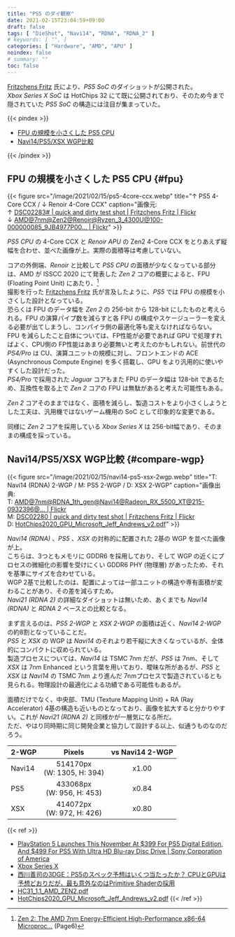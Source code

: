 ```yaml
---
title: "PS5 のダイ観察"
date: 2021-02-15T23:04:59+09:00
draft: false
tags: [ "DieShot", "Navi14", "RDNA", "RDNA_2" ]
# keywords: [ "", ]
categories: [ "Hardware", "AMD", "APU" ]
noindex: false
# summary: ""
toc: false
---
```


[Fritzchens Fritz](https://www.flickr.com/photos/130561288@N04/) 氏により、*PS5 SoC* のダイショットが公開された。  
*Xbox Series X SoC* は HotChips 32 にて既に公開されており、そのため今まで隠されていた *PS5 SoC*  の構造には注目が集まっていた。  

{{< pindex >}}

 * [FPU の規模を小さくした PS5 CPU](#fpu)
 * [Navi14/PS5/XSX WGP比較](#compare-wgp)

{{< /pindex >}}

## FPU の規模を小さくした PS5 CPU {#fpu}

{{< figure src="/image/2021/02/15/ps5-4core-ccx.webp" title="&uarr; PS5 4-Core CCX / &darr; Renoir 4-Core CCX" caption="画像元:<br> &uarr; [DSC02283# | quick and dirty test shot | Fritzchens Fritz | Flickr](https://www.flickr.com/photos/130561288@N04/50943598756/) <br> &darr; [AMD@7nm@Zen2@Renoir@Ryzen_3_4300U@100-000000085_9JB4977P00… | Flickr](https://www.flickr.com/photos/130561288@N04/50016639913/in/album-72157715067913276/)" >}}

*PS5 CPU* の 4-Core CCX と *Renoir APU* の Zen2 4-Core CCX をとりあえず縦幅を合わせ、並べた画像が上。実際の面積等は考慮していない。  

コアの外側端、*Renoir* と比較して *PS5 CPU* の面積が少なくなっている部分は、AMD が ISSCC 2020 にて発表した *Zen 2* コアの概要によると、FPU (Floating Point Unit) にあたり、[^isscc-2020]  
撮影を行った [Fritzchens Fritz](https://www.flickr.com/photos/130561288@N04/) 氏が言及したように、*PS5* では FPU の規模を小さくした設計となっている。  
恐らくは FPU のデータ幅を *Zen 2* の 256-bit から 128-bit にしたものと考えられる。FPU の演算パイプ数を減らすと各 FPU の構成やスケージューラーを変える必要が出てしまうし、コンパイラ側の最適化等も変えなければならない。  
FPU を減らしたこと自体については、FP性能が必要であれば GPU で処理すればよく、CPU側の FP性能はあまり必要無いと考えたのかもしれない。前世代の *PS4/Pro* は CU、演算ユニットの規模に対し、フロントエンドの ACE (Asynchronous Compute Engine) を多く搭載し、GPU をより汎用的に使いやすくした設計だった。  
*PS4/Pro* で採用された *Jaguar* コアもまた FPU のデータ幅は 128-bit であるため、互換性を取る上で *Zen 2* コアの FPU は無駄があると考えた可能性もある。  

*Zen 2* コアそのままではなく、面積を減らし、製造コストをより小さくしようとした工夫は、汎用機ではないゲーム機用の SoC として印象的な変更である。  

[^isscc-2020]: [Zen 2: The AMD 7nm Energy-Efficient High-Performance x86-64 Microproc…](https://www.slideshare.net/AMD/zen-2-the-amd-7nm-energyefficient-highperformance-x8664-microprocessor-core) (Page6)

同様に *Zen 2* コアを採用している *Xbox Series X* は 256-bit幅であり、そのままの構成を採っている。  

## Navi14/PS5/XSX WGP比較 {#compare-wgp}

{{< figure src="/image/2021/02/15/navi14-ps5-xsx-2wgp.webp" title="T: Navi14 (RDNA) 2-WGP / M: PS5 2-WGP / D: XSX 2-WGP" caption="画像出典:<br>T: [AMD@7nm@RDNA_1th_gen@Navi14@Radeon_RX_5500_XT@215-0932396@… | Flickr](https://www.flickr.com/photos/130561288@N04/49437016132/in/photolist-7qTNge-2ijw99L-2ire3nw-2isbGvV-2irHhdF-2ijzCx7-2irecZs-2irHicE-2irHgTc-2irJq44-2irJp5k-2irEBCv-2irHk7r-2irJoNJ-dzD9po-p5ovvH-aRrcZp-7pMLAX-4Vw39U-6p8mSL-2irECpR-2irECPd-2irJnTx-2irHjX3-2irEzm6-2irJrJd-2irJrCw-2irHhYD/) <br> M: [DSC02280 | quick and dirty test shot | Fritzchens Fritz | Flickr](https://www.flickr.com/photos/130561288@N04/50943598871/) <br> D: [HotChips2020_GPU_Microsoft_Jeff_Andrews_v2.pdf](https://www.hotchips.org/assets/program/conference/day1/HotChips2020_GPU_Microsoft_Jeff_Andrews_v2.pdf)" >}}

*Navi14 (RDNA)* 、*PS5* 、*XSX* の対称的に配置された 2基の WGP を並べた画像が上。  
こちらは、3つともメモリに GDDR6 を採用しており、そして WGP の近くにプロセスの微細化の影響を受けにくい GDDR6 PHY (物理層) があったため、それを基準にサイズを合わせている。  
WGP 2基で比較したのは、配置によっては一部ユニットの構造や専有面積が変わることがあり、その差を減らすため。  
*Navi21 (RDNA 2)* の詳細なダイショットは無いため、あくまでも *Navi14 (RDNA)* と *RDNA 2* ベースとの比較となる。  

まず言えるのは、*PS5 2-WGP* と *XSX 2-WGP* の面積は近く、*Navi14 2-WGP* の約8割となっていることだ。  
*PS5* と *XSX* の WGP は *Navi14* のそれより若干縦に大きくなっているが、全体的にコンパクトに収められている。  
製造プロセスについては、*Navi14* は TSMC 7nm だが、*PS5* は 7nm、そして *XSX* は 7nm Enhanced という言葉を用いており、曖昧な所があるが、*PS5* と *XSX* は *Navi14* の TSMC 7nm より進んだ 7nmプロセスで製造されているとも見られる。物理設計の最適化による功績である可能性もあるが。  


面積だけでなく、中央部、TMU (Texture Mapping Unit) + RA (Ray Accelerator) 4基の構造も近いものとなっており、画像を拡大すると分かりやすい。これが *Navi21 (RDNA 2)* と同様かが一層気になる所だ。  
ただ、やはり同時期に同じ開発企業と協力して設計する以上、似通うものなのだろう。  


| 2-WGP | Pixels | vs Navi14 2-WGP |
| :-- | :--: | :--: |
| Navi14 | 514170px<br>(W: 1305, H: 394) | x1.00 |
| PS5 | 433068px<br>(W: 956, H: 453) | x0.84 |
| XSX | 414072px<br>(W: 972, H: 426) | x0.80

{{< ref >}}
 * [PlayStation 5 Launches This November At $399 For PS5 Digital Edition, And $499 For PS5 With Ultra HD Blu-ray Disc Drive | Sony Corporation of America](https://www.sony.com/content/sony/en/en_us/SCA/company-news/press-releases/sony-computer-entertainment-america-inc/2020/playstation-5-launches-this-november-at-399-for-ps5-digital-edition-and-499-for-ps5-with-ultra-hd-bluray-disc-drive.html)
 * [Xbox Series X](https://www.microsoft.com/en-us/p/xbox-series-x/8wj714n3rbtl?activetab=pivot:techspecstab)
 * [西川善司の3DGE：PS5のスペック予想はいくつ当たったか？ CPUとGPUは予想どおりだが，最も意外なのはPrimitive Shaderの採用](https://www.4gamer.net/games/990/G999027/20200421040/)
 * [HC31_1.1_AMD_ZEN2.pdf](https://old.hotchips.org/hc31/HC31_1.1_AMD_ZEN2.pdf)
 * [HotChips2020_GPU_Microsoft_Jeff_Andrews_v2.pdf](https://www.hotchips.org/assets/program/conference/day1/HotChips2020_GPU_Microsoft_Jeff_Andrews_v2.pdf)
{{< /ref >}}
